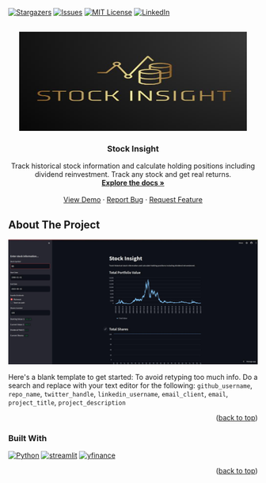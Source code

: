 <a name="readme-top"></a>

<!-- PROJECT SHIELDS -->
[![Stargazers][stars-shield]][stars-url]
[![Issues][issues-shield]][issues-url]
[![MIT License][license-shield]][license-url]
[![LinkedIn][linkedin-shield]][linkedin-url]



<!-- PROJECT LOGO -->
<br />
<div align="center">
  <a href="https://github.com/r-oc/stock-insight">
    <img src="images/full_logo.jpg" alt="Logo" width="460" height="200">
  </a>

<h3 align="center">Stock Insight</h3>

  <p align="center">
    Track historical stock information and calculate holding positions including dividend reinvestment. Track any stock and get real returns.  
    <br />
    <a href="https://github.com/r-oc/stock-insight"><strong>Explore the docs »</strong></a>
    <br />
    <br />
    <a href="https://github.com/r-oc/stock-insight">View Demo</a>
    ·
    <a href="https://github.com/r-oc/stock-insight/issues">Report Bug</a>
    ·
    <a href="https://github.com/r-oc/stock-insight/issues">Request Feature</a>
  </p>
</div>

<!-- ABOUT THE PROJECT -->
## About The Project

[![Stock Insight Screen Shot][product-screenshot]](https://stocki.streamlit.app)

Here's a blank template to get started: To avoid retyping too much info. Do a search and replace with your text editor for the following: `github_username`, `repo_name`, `twitter_handle`, `linkedin_username`, `email_client`, `email`, `project_title`, `project_description`

<p align="right">(<a href="#readme-top">back to top</a>)</p>

### Built With 
[![Python][Python]][Python-url]
[![streamlit][streamlit]][streamlit-url]
[![yfinance][yfinance]][yfinance-url]

<p align="right">(<a href="#readme-top">back to top</a>)</p>

<!-- MARKDOWN LINKS & IMAGES -->
<!-- https://www.markdownguide.org/basic-syntax/#reference-style-links -->
[contributors-shield]: https://img.shields.io/github/contributors/r-oc/stock-insight.svg?style=for-the-badge
[contributors-url]: https://github.com/r-oc/stock-insight/graphs/contributors
[forks-shield]: https://img.shields.io/github/forks/r-oc/stock-insight.svg?style=for-the-badge
[forks-url]: https://github.com/r-oc/stock-insight/network/members
[stars-shield]: https://img.shields.io/github/stars/r-oc/stock-insight.svg?style=for-the-badge
[stars-url]: https://github.com/r-oc/stock-insight/stargazers
[issues-shield]: https://img.shields.io/github/issues/r-oc/stock-insight.svg?style=for-the-badge
[issues-url]: https://github.com/r-oc/stock-insight/issues
[license-shield]: https://img.shields.io/github/license/r-oc/stock-insight.svg?style=for-the-badge
[license-url]: https://github.com/r-oc/stock-insight/blob/master/LICENSE.txt
[linkedin-shield]: https://img.shields.io/badge/-LinkedIn-black.svg?style=for-the-badge&logo=linkedin&colorB=555
[linkedin-url]: https://linkedin.com/in/r-oc
[product-screenshot]: images/stock_insight.jpg
[Python]: https://img.shields.io/badge/Python-ffd343?style=for-the-badge&logo=python&logoColor=black
[Python-url]: https://python.org
[yfinance]: https://img.shields.io/badge/yfinance-50C878?style=for-the-badge&logo=yahoo&logoColor=white
[yfinance-url]: https://pypi.org/project/yfinance/
[streamlit]: https://img.shields.io/badge/streamlit-FF3131?style=for-the-badge&logo=streamlit&logoColor=white
[streamlit-url]: https://streamlit.io/
